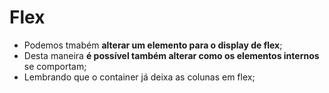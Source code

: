 # Flex
- Podemos tmabém **alterar um elemento para o display de flex**;
- Desta maneira **é possível também alterar como os elementos internos** se comportam;
- Lembrando que o container já deixa as colunas em flex;

~~~html

~~~